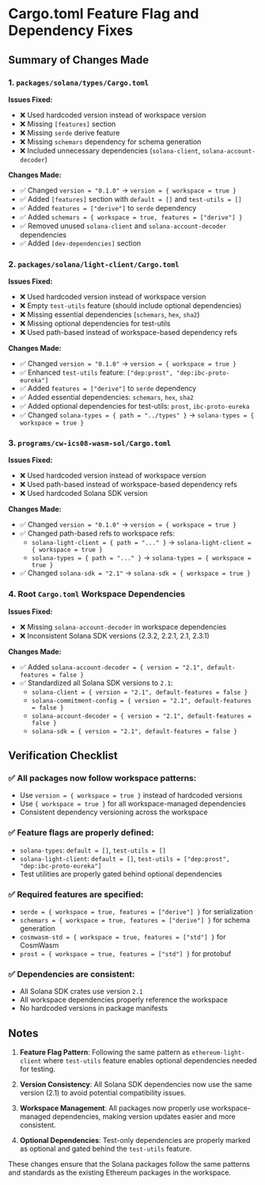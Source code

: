 # Cargo.toml Feature Flag and Dependency Fixes

## Summary of Changes Made

### 1. `packages/solana/types/Cargo.toml`

**Issues Fixed:**
- ❌ Used hardcoded version instead of workspace version
- ❌ Missing `[features]` section
- ❌ Missing `serde` derive feature
- ❌ Missing `schemars` dependency for schema generation
- ❌ Included unnecessary dependencies (`solana-client`, `solana-account-decoder`)

**Changes Made:**
- ✅ Changed `version = "0.1.0"` → `version = { workspace = true }`
- ✅ Added `[features]` section with `default = []` and `test-utils = []`
- ✅ Added `features = ["derive"]` to `serde` dependency
- ✅ Added `schemars = { workspace = true, features = ["derive"] }`
- ✅ Removed unused `solana-client` and `solana-account-decoder` dependencies
- ✅ Added `[dev-dependencies]` section

### 2. `packages/solana/light-client/Cargo.toml`

**Issues Fixed:**
- ❌ Used hardcoded version instead of workspace version
- ❌ Empty `test-utils` feature (should include optional dependencies)
- ❌ Missing essential dependencies (`schemars`, `hex`, `sha2`)
- ❌ Missing optional dependencies for test-utils
- ❌ Used path-based instead of workspace-based dependency refs

**Changes Made:**
- ✅ Changed `version = "0.1.0"` → `version = { workspace = true }`
- ✅ Enhanced `test-utils` feature: `["dep:prost", "dep:ibc-proto-eureka"]`
- ✅ Added `features = ["derive"]` to `serde` dependency
- ✅ Added essential dependencies: `schemars`, `hex`, `sha2`
- ✅ Added optional dependencies for test-utils: `prost`, `ibc-proto-eureka`
- ✅ Changed `solana-types = { path = "../types" }` → `solana-types = { workspace = true }`

### 3. `programs/cw-ics08-wasm-sol/Cargo.toml`

**Issues Fixed:**
- ❌ Used hardcoded version instead of workspace version
- ❌ Used path-based instead of workspace-based dependency refs
- ❌ Used hardcoded Solana SDK version

**Changes Made:**
- ✅ Changed `version = "0.1.0"` → `version = { workspace = true }`
- ✅ Changed path-based refs to workspace refs:
  - `solana-light-client = { path = "..." }` → `solana-light-client = { workspace = true }`
  - `solana-types = { path = "..." }` → `solana-types = { workspace = true }`
- ✅ Changed `solana-sdk = "2.1"` → `solana-sdk = { workspace = true }`

### 4. Root `Cargo.toml` Workspace Dependencies

**Issues Fixed:**
- ❌ Missing `solana-account-decoder` in workspace dependencies
- ❌ Inconsistent Solana SDK versions (2.3.2, 2.2.1, 2.1, 2.3.1)

**Changes Made:**
- ✅ Added `solana-account-decoder = { version = "2.1", default-features = false }`
- ✅ Standardized all Solana SDK versions to `2.1`:
  - `solana-client = { version = "2.1", default-features = false }`
  - `solana-commitment-config = { version = "2.1", default-features = false }`
  - `solana-account-decoder = { version = "2.1", default-features = false }`
  - `solana-sdk = { version = "2.1", default-features = false }`

## Verification Checklist

### ✅ All packages now follow workspace patterns:
- Use `version = { workspace = true }` instead of hardcoded versions
- Use `{ workspace = true }` for all workspace-managed dependencies
- Consistent dependency versioning across the workspace

### ✅ Feature flags are properly defined:
- `solana-types`: `default = []`, `test-utils = []`
- `solana-light-client`: `default = []`, `test-utils = ["dep:prost", "dep:ibc-proto-eureka"]`
- Test utilities are properly gated behind optional dependencies

### ✅ Required features are specified:
- `serde = { workspace = true, features = ["derive"] }` for serialization
- `schemars = { workspace = true, features = ["derive"] }` for schema generation
- `cosmwasm-std = { workspace = true, features = ["std"] }` for CosmWasm
- `prost = { workspace = true, features = ["std"] }` for protobuf

### ✅ Dependencies are consistent:
- All Solana SDK crates use version `2.1`
- All workspace dependencies properly reference the workspace
- No hardcoded versions in package manifests

## Notes

1. **Feature Flag Pattern**: Following the same pattern as `ethereum-light-client` where `test-utils` feature enables optional dependencies needed for testing.

2. **Version Consistency**: All Solana SDK dependencies now use the same version (2.1) to avoid potential compatibility issues.

3. **Workspace Management**: All packages now properly use workspace-managed dependencies, making version updates easier and more consistent.

4. **Optional Dependencies**: Test-only dependencies are properly marked as optional and gated behind the `test-utils` feature.

These changes ensure that the Solana packages follow the same patterns and standards as the existing Ethereum packages in the workspace.
